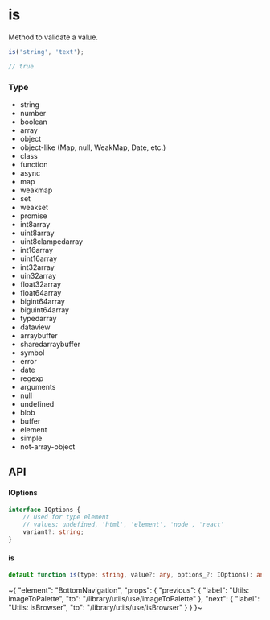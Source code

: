 
# is

Method to validate a value.

```ts
is('string', 'text');

// true
```

### Type

- string
- number
- boolean
- array
- object
- object-like (Map, null, WeakMap, Date, etc.)
- class
- function
- async
- map
- weakmap
- set
- weakset
- promise
- int8array
- uint8array
- uint8clampedarray
- int16array
- uint16array
- int32array
- uin32array
- float32array
- float64array
- bigint64array
- biguint64array
- typedarray
- dataview
- arraybuffer
- sharedarraybuffer
- symbol
- error
- date
- regexp
- arguments
- null
- undefined
- blob
- buffer
- element
- simple
- not-array-object

## API

#### IOptions

```ts
interface IOptions {
    // Used for type element
    // values: undefined, 'html', 'element', 'node', 'react'
    variant?: string;
}
```

#### is

```ts
default function is(type: string, value?: any, options_?: IOptions): any;
```


~{
  "element": "BottomNavigation",
  "props": {
    "previous": {
      "label": "Utils: imageToPalette",
      "to": "/library/utils/use/imageToPalette"
    },
    "next": {
      "label": "Utils: isBrowser",
      "to": "/library/utils/use/isBrowser"
    }
  }
}~
